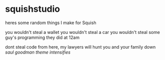 # squishstudio
heres some random things I make for Squish

you wouldn't steal a wallet
you wouldn't steal a car
you wouldn't steal some guy's programming they did at 12am

dont steal code from here, my lawyers will hunt you and your family down
*saul goodman theme intensifies*

